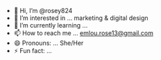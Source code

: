 - 👋 Hi, I’m @rosey824
- 👀 I’m interested in ... marketing & digital design
- 🌱 I’m currently learning ... 
- 📫 How to reach me ... emlou.rose13@gmail.com
- 😄 Pronouns: ... She/Her
- ⚡ Fun fact: ... 

<!---
rosey824/rosey824 is a ✨ special ✨ repository because its `README.md` (this file) appears on your GitHub profile.
You can click the Preview link to take a look at your changes.
--->
